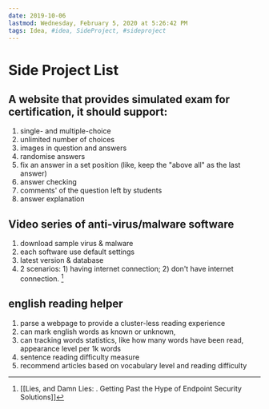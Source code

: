 ```yaml
---
date: 2019-10-06
lastmod: Wednesday, February 5, 2020 at 5:26:42 PM
tags: Idea, #idea, SideProject, #sideproject
---
```

# Side Project List


## A website that provides simulated exam for certification, it should support:
1. single- and multiple-choice
2. unlimited number of choices
3. images in question and answers
4. randomise answers
5. fix an answer in a set position (like, keep the "above all" as the last answer)
6. answer checking
7. comments' of the question left by students
8. answer explanation

## Video series of anti-virus/malware software
1. download sample virus & malware
2. each software use default settings
3. latest version & database
4. 2 scenarios: 1) having internet connection; 2) don't have internet connection. [^674E084C7E69]

## english reading helper
1. parse a webpage to provide a cluster-less reading experience
2. can mark english words as known or unknown,
3. can tracking words statistics, like how many words have been read, appearance level per 1k words
4. sentence reading difficulty measure
5. recommend articles based on vocabulary level and reading difficulty


[^674E084C7E69]: [[Lies, and Damn Lies: . Getting Past the Hype of Endpoint Security Solutions]]
